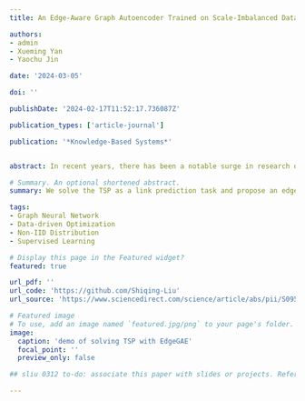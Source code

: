 ```yaml
---
title: An Edge-Aware Graph Autoencoder Trained on Scale-Imbalanced Data for Traveling Salesman Problems

authors:
- admin
- Xueming Yan
- Yaochu Jin

date: '2024-03-05'

doi: ''

publishDate: '2024-02-17T11:52:17.736087Z'

publication_types: ['article-journal']

publication: '*Knowledge-Based Systems*'


abstract: In recent years, there has been a notable surge in research on machine learning techniques for combinatorial optimization. It has been shown that learning-based methods outperform traditional heuristics and mathematical solvers on the Traveling Salesman Problem (TSP) in terms of both performance and computational efficiency. However, most learning-based TSP solvers are primarily designed for fixed-scale TSP instances, and also require a large number of training samples to achieve optimal performance. To fill this gap, this work proposes a data-driven graph representation learning method for solving TSPs with various numbers of cities. Specifically, we formulate the TSP as a link prediction task and propose an edge-aware graph autoencoder (EdgeGAE) model that can solve TSPs by learning from various-scale samples with an imbalanced distribution. A residual gated encoder is trained to learn latent edge embeddings, followed by an edge-centered decoder to output link predictions in an end-to-end manner. Furthermore, we introduce an active sampling strategy into the training process to improve the model’s generalization capability in large-scale scenarios. To investigate the model’s practical applicability, we generate a scale-imbalanced dataset comprising 50,000 TSP instances ranging from 50 to 500 cities. The experimental results demonstrate that the proposed edge-aware graph autoencoder model achieves a highly competitive performance among state-of-the-art graph learning-based approaches in solving TSPs with various scales, implying its remarkable potential in dealing with practical optimization challenges.

# Summary. An optional shortened abstract.
summary: We solve the TSP as a link prediction task and propose an edge-aware graph autoencoder (EdgeGAE) model that can solve TSPs by learning from various-scale samples with an imbalanced distribution.

tags:
- Graph Neural Network
- Data-driven Optimization
- Non-IID Distribution
- Supervised Learning

# Display this page in the Featured widget?
featured: true

url_pdf: ''
url_code: 'https://github.com/Shiqing-Liu'
url_source: 'https://www.sciencedirect.com/science/article/abs/pii/S0950705124001941'

# Featured image
# To use, add an image named `featured.jpg/png` to your page's folder.
image:
  caption: 'demo of solving TSP with EdgeGAE'
  focal_point: ''
  preview_only: false

## sliu 0312 to-do: associate this paper with slides or projects. Refer to the example conference paper.

---
```

